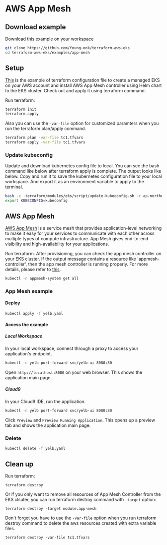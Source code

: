 # AWS App Mesh

## Download example
Download this example on your workspace
```sh
git clone https://github.com/Young-ook/terraform-aws-eks
cd terraform-aws-eks/examples/app-mesh
```

## Setup
[This](https://github.com/Young-ook/terraform-aws-eks/blob/main/examples/app-mesh/main.tf) is the example of terraform configuration file to create a managed EKS on your AWS account and install AWS App Mesh controller using Helm chart to the EKS cluster. Check out and apply it using terraform command.

Run terraform:
```sh
terraform init
terraform apply
```
Also you can use the `-var-file` option for customized paramters when you run the terraform plan/apply command.
```sh
terraform plan -var-file tc1.tfvars
terraform apply -var-file tc1.tfvars
```

### Update kubeconfig
Update and download kubernetes config file to local. You can see the bash command like below after terraform apply is complete. The output looks like below. Copy and run it to save the kubernetes configuration file to your local workspace. And export it as an environment variable to apply to the terminal.
```sh
bash -e .terraform/modules/eks/script/update-kubeconfig.sh -r ap-northeast-2 -n eks-appmesh -k kubeconfig
export KUBECONFIG=kubeconfig
```

## AWS App Mesh
[AWS App Mesh](https://aws.amazon.com/app-mesh/) is a service mesh that provides application-level networking to make it easy for your services to communicate with each other across multiple types of compute infrastructure. App Mesh gives end-to-end visibility and high-availability for your applications.

Run terraform.
After provisioning, you can check the app mesh controller on your EKS cluster. If the output message contains a resource like 'appmesh-controller', then the app mesh controller is running properly. For more details, please refer to [this](https://github.com/Young-ook/terraform-aws-eks/tree/main/modules/app-mesh).
```sh
kubectl -n appmesh-system get all
```

### App Mesh example
#### Deploy
```sh
kubectl apply -f yelb.yaml
```

#### Access the example
##### Local Workspace
In your local workspace, connect through a proxy to access your application's endpoint.
```sh
kubectl -n yelb port-forward svc/yelb-ui 8080:80
```
Open `http://localhost:8080` on your web browser. This shows the application main page.

##### Cloud9
In your Cloud9 IDE, run the application.
```sh
kubectl -n yelb port-forward svc/yelb-ui 8080:80
```
Click `Preview` and `Preview Running Application`. This opens up a preview tab and shows the application main page.

### Delete
```sh
kubectl delete -f yelb.yaml
```

## Clean up
Run terraform:
```
terraform destroy
```
Or if you only want to remove all resources of App Mesh Controller from the EKS clsuter, you can run terraform destroy command with `-target` option:
```
terraform destroy -target module.app-mesh
```
Don't forget you have to use the `-var-file` option when you run terraform destroy command to delete the aws resources created with extra variable files.
```
terraform destroy -var-file tc1.tfvars
```
